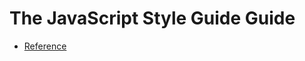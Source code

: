 # The JavaScript Style Guide Guide

  - [Reference](https://github.com/airbnb/javascript/wiki/The-JavaScript-Style-Guide-Guide)
